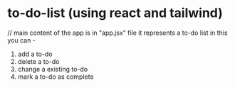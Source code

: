# to-do-list (using react and tailwind)
// main content of the app is in "app.jsx" file
it represents a to-do list 
in this you can -
1. add a to-do
2. delete a to-do
3. change a existing to-do
4. mark a to-do as complete

